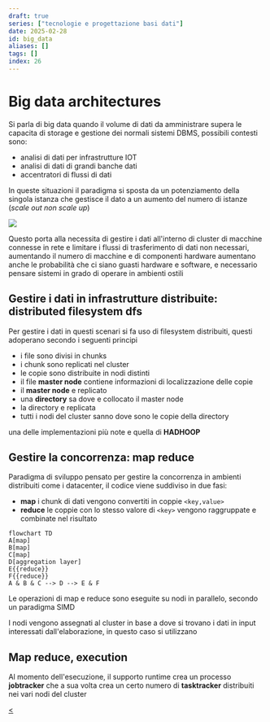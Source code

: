 ```yaml
---
draft: true
series: ["tecnologie e progettazione basi dati"]
date: 2025-02-28
id: big_data
aliases: []
tags: []
index: 26
---
```


# Big data architectures

Si parla di big data quando il volume di dati da amministrare supera le capacita di storage e gestione dei normali sistemi DBMS, possibili contesti sono:

- analisi di dati per infrastrutture IOT
- analisi di dati di grandi banche dati
- accentratori di flussi di dati

In queste situazioni il paradigma si sposta da un potenziamento della singola istanza che gestisce il dato a un aumento del numero di istanze (*scale out non scale up*)

![](assets/tecnologie_basi_dati/Pasted%20image%2020250225145904.png)

Questo porta alla necessita di gestire i dati all'interno di cluster di macchine connesse in rete e limitare i flussi di trasferimento di dati non necessari, aumentando il numero di macchine e di componenti hardware aumentano anche le probabilità che ci siano guasti hardware e software, e necessario pensare sistemi in grado di operare in ambienti ostili

## Gestire i dati in infrastrutture distribuite: distributed filesystem dfs

Per gestire i dati in questi scenari si fa uso di filesystem distribuiti, questi adoperano secondo i seguenti principi

- i file sono divisi in chunks
- i chunk sono replicati nel cluster
- le copie sono distribuite in nodi distinti
- il file **master node** contiene informazioni di localizzazione delle copie
- il **master node** e replicato
- una **directory** sa dove e collocato il master node
- la directory e replicata
- tutti i nodi del cluster sanno dove sono le copie della directory

una delle implementazioni più note e quella di **HADHOOP**

## Gestire la concorrenza: map reduce

Paradigma di sviluppo pensato per gestire la concorrenza in ambienti distribuiti come i datacenter, il codice viene suddiviso in due fasi:

- **map** i chunk di dati vengono convertiti in coppie `<key,value>`
- **reduce** le coppie con lo stesso  valore di `<key>` vengono raggruppate e combinate nel risultato

```mermaid
flowchart TD
A[map]
B[map]
C[map]
D[aggregation layer]
E{{reduce}}
F{{reduce}}
A & B & C --> D --> E & F
```

Le operazioni di map e reduce sono eseguite su nodi in parallelo,  secondo un paradigma SIMD

I nodi vengono assegnati al cluster in base a dove si trovano i dati in input interessati dall'elaborazione, in questo caso si utilizzano

## Map reduce, execution

Al momento dell'esecuzione, il supporto runtime crea un processo **jobtracker** che a sua volta crea un certo numero di **tasktracker** distribuiti nei vari nodi del cluster

[<](pages/tecnologie_basi_dati/skyline_queries.md)
